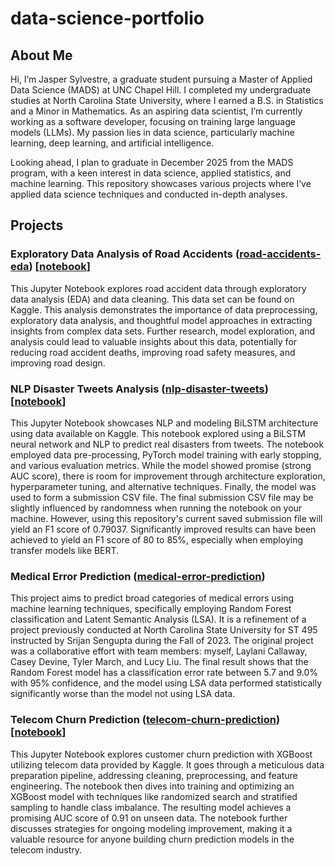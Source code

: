 # data-science-portfolio

## About Me

Hi, I’m Jasper Sylvestre, a graduate student pursuing a Master of Applied Data Science (MADS) at UNC Chapel Hill. I completed my undergraduate studies at North Carolina State University, where I earned a B.S. in Statistics and a Minor in Mathematics. As an aspiring data scientist, I’m currently working as a software developer, focusing on training large language models (LLMs). My passion lies in data science, particularly machine learning, deep learning, and artificial intelligence.

Looking ahead, I plan to graduate in December 2025 from the MADS program, with a keen interest in data science, applied statistics, and machine learning. This repository showcases various projects where I’ve applied data science techniques and conducted in-depth analyses.

## Projects

### Exploratory Data Analysis of Road Accidents ([road-accidents-eda](https://github.com/JasperSylvestre/data-science-portfolio/tree/main/road-accidents-eda)) [[notebook](https://nbviewer.org/github/JasperSylvestre/data-science-portfolio/blob/main/road-accidents-eda/notebooks/road-accident-eda-notebook.ipynb)]

This Jupyter Notebook explores road accident data through exploratory data analysis (EDA) and data cleaning. This data set can be found on Kaggle. This analysis demonstrates the importance of data preprocessing, exploratory data analysis, and thoughtful model approaches in extracting insights from complex data sets. Further research, model exploration, and analysis could lead to valuable insights about this data, potentially for reducing road accident deaths, improving road safety measures, and improving road design.

### NLP Disaster Tweets Analysis ([nlp-disaster-tweets](https://github.com/JasperSylvestre/data-science-portfolio/tree/main/nlp-disaster-tweets)) [[notebook](https://nbviewer.org/github/JasperSylvestre/data-science-portfolio/blob/main/nlp-disaster-tweets/notebooks/nlp-disaster-tweets-notebook.ipynb)]

This Jupyter Notebook showcases NLP and modeling BiLSTM architecture using data available on Kaggle. This notebook explored using a BiLSTM neural network and NLP to predict real disasters from tweets. The notebook employed data pre-processing, PyTorch model training with early stopping, and various evaluation metrics. While the model showed promise (strong AUC score), there is room for improvement through architecture exploration, hyperparameter tuning, and alternative techniques. Finally, the model was used to form a submission CSV file. The final submission CSV file may be slightly influenced by randomness when running the notebook on your machine. However, using this repository's current saved submission file will yield an F1 score of 0.79037. Significantly improved results can have been achieved to yield an F1 score of 80 to 85%, especially when employing transfer models like BERT.

### Medical Error Prediction ([medical-error-prediction](https://github.com/JasperSylvestre/data-science-portfolio/tree/main/medical-error-prediction))

This project aims to predict broad categories of medical errors using machine learning techniques, specifically employing Random Forest classification and Latent Semantic Analysis (LSA). It is a refinement of a project previously conducted at North Carolina State University for ST 495 instructed by Srijan Sengupta during the Fall of 2023. The original project was a collaborative effort with team members: myself, Laylani Callaway, Casey Devine, Tyler March, and Lucy Liu. The final result shows that the Random Forest model has a classification error rate between 5.7 and 9.0% with 95% confidence, and the model using LSA data performed statistically significantly worse than the model not using LSA data.

### Telecom Churn Prediction ([telecom-churn-prediction](https://github.com/JasperSylvestre/data-science-portfolio/tree/main/telecom-churn-prediction)) [[notebook](https://nbviewer.org/github/JasperSylvestre/data-science-portfolio/blob/main/telecom-churn-prediction/notebooks/telecom-churn-prediction-notebook.ipynb)]

This Jupyter Notebook explores customer churn prediction with XGBoost utilizing telecom data provided by Kaggle. It goes through a meticulous data preparation pipeline, addressing cleaning, preprocessing, and feature engineering. The notebook then dives into training and optimizing an XGBoost model with techniques like randomized search and stratified sampling to handle class imbalance. The resulting model achieves a promising AUC score of 0.91 on unseen data. The notebook further discusses strategies for ongoing modeling improvement, making it a valuable resource for anyone building churn prediction models in the telecom industry.

